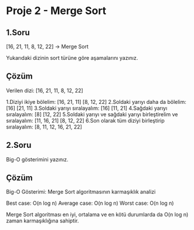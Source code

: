 # Proje 2 - Merge Sort

## 1.Soru
[16, 21, 11, 8, 12, 22] -> Merge Sort

Yukarıdaki dizinin sort türüne göre aşamalarını yazınız.

## Çözüm
Verilen dizi: [16, 21, 11, 8, 12, 22]

1.Diziyi ikiye bölelim: [16, 21, 11] [8, 12, 22]
2.Soldaki yarıyı daha da bölelim: [16] [21, 11]
3.Soldaki yarıyı sıralayalım: [16] [11, 21]
4.Sağdaki yarıyı sıralayalım: [8] [12, 22]
5.Soldaki yarıyı ve sağdaki yarıyı birleştirelim ve sıralayalım: [11, 16, 21] [8, 12, 22]
6.Son olarak tüm diziyi birleştirip sıralayalım: [8, 11, 12, 16, 21, 22]

## 2.Soru
Big-O gösterimini yazınız.

## Çözüm
Big-O Gösterimi: Merge Sort algoritmasının karmaşıklık analizi

Best case: O(n log n)
Average case: O(n log n)
Worst case: O(n log n)

Merge Sort algoritması en iyi, ortalama ve en kötü durumlarda da O(n log n) zaman karmaşıklığına sahiptir.